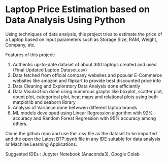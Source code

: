 # Laptop Price Estimation based on Data Analysis Using Python
Using techniques of data analysis, this project tries to estimate the price of a Laptop based on input parameters such as Storage Size, RAM, Weight, Company, etc. 

Features of this project:
1) Authentic up-to-date dataset of about 300 laptops created and used (Final Updated Laptop Dataset.csv)
2) Data fetched from official company websites and popular E-Commerce websites like amazon and flipkart to provide best discounted price info
3) Data Cleaning and Exploratory Data Analysis done efficiently
4) Data Visulaiztion done using numerous graphs like boxplot, scatter plot, count plot, categorical plot, heat maps and relational plots using both matplotlib and seaborn library
5) Analysis of Variance done betwwen different laptop brands
6) ML models developed using Linear Regression algorithm with 92% accuracy and Random Forest Regression with 95% accuracy among others.

Clone the github repo and use the .csv file as the dataset to be imported and the open the Latest BTP.ipynb file in any IDE suitable for data analysis or Machine Learning Applications. 

Suggested IDEs : Jupyter Notebook (Anaconda3), Google Colab



